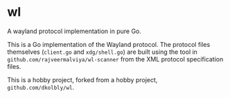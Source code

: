 # wl

A wayland protocol implementation in pure Go.

This is a Go implementation of the Wayland protocol. The protocol
files themselves (`client.go` and `xdg/shell.go`) are built using the
tool in `github.com/rajveermalviya/wl-scanner` from the XML protocol
specification files.

This is a hobby project, forked from a hobby project, `github.com/dkolbly/wl`.

